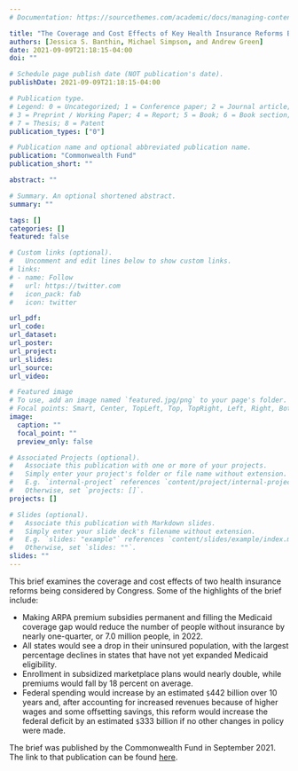 ```yaml
---
# Documentation: https://sourcethemes.com/academic/docs/managing-content/

title: "The Coverage and Cost Effects of Key Health Insurance Reforms Being Considered by Congress"
authors: [Jessica S. Banthin, Michael Simpson, and Andrew Green]
date: 2021-09-09T21:18:15-04:00
doi: ""

# Schedule page publish date (NOT publication's date).
publishDate: 2021-09-09T21:18:15-04:00

# Publication type.
# Legend: 0 = Uncategorized; 1 = Conference paper; 2 = Journal article;
# 3 = Preprint / Working Paper; 4 = Report; 5 = Book; 6 = Book section;
# 7 = Thesis; 8 = Patent
publication_types: ["0"]

# Publication name and optional abbreviated publication name.
publication: "Commonwealth Fund"
publication_short: ""

abstract: ""

# Summary. An optional shortened abstract.
summary: ""

tags: []
categories: []
featured: false

# Custom links (optional).
#   Uncomment and edit lines below to show custom links.
# links:
# - name: Follow
#   url: https://twitter.com
#   icon_pack: fab
#   icon: twitter

url_pdf:
url_code:
url_dataset:
url_poster:
url_project:
url_slides:
url_source:
url_video:

# Featured image
# To use, add an image named `featured.jpg/png` to your page's folder. 
# Focal points: Smart, Center, TopLeft, Top, TopRight, Left, Right, BottomLeft, Bottom, BottomRight.
image:
  caption: ""
  focal_point: ""
  preview_only: false

# Associated Projects (optional).
#   Associate this publication with one or more of your projects.
#   Simply enter your project's folder or file name without extension.
#   E.g. `internal-project` references `content/project/internal-project/index.md`.
#   Otherwise, set `projects: []`.
projects: []

# Slides (optional).
#   Associate this publication with Markdown slides.
#   Simply enter your slide deck's filename without extension.
#   E.g. `slides: "example"` references `content/slides/example/index.md`.
#   Otherwise, set `slides: ""`.
slides: ""
---
```

This brief examines the coverage and cost effects of two health insurance reforms being considered by Congress. Some of the highlights of the brief include:

- Making ARPA premium subsidies permanent and filling the Medicaid coverage gap would reduce the number of people without insurance by nearly one-quarter, or 7.0 million people, in 2022.
- All states would see a drop in their uninsured population, with the largest percentage declines in states that have not yet expanded Medicaid eligibility.
- Enrollment in subsidized marketplace plans would nearly double, while premiums would fall by 18 percent on average.
- Federal spending would increase by an estimated `$`442 billion over 10 years and, after accounting for increased revenues because of higher wages and some offsetting savings, this reform would increase the federal deficit by an estimated `$`333 billion if no other changes in policy were made.

The brief was published by the Commonwealth Fund in September 2021. The link to that publication can be found [here](https://www.commonwealthfund.org/publications/issue-briefs/2021/sep/coverage-cost-effects-key-health-insurance-reforms-congress).
